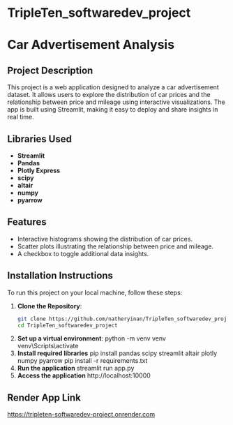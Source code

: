 # TripleTen_softwaredev_project

# Car Advertisement Analysis

## Project Description

This project is a web application designed to analyze a car advertisement dataset. It allows users to explore the distribution of car prices and the relationship between price and mileage using interactive visualizations. The app is built using Streamlit, making it easy to deploy and share insights in real time.

## Libraries Used

- **Streamlit** 
- **Pandas**
- **Plotly Express**
- **scipy**
- **altair**
- **numpy**
- **pyarrow**



## Features

- Interactive histograms showing the distribution of car prices.
- Scatter plots illustrating the relationship between price and mileage.
- A checkbox to toggle additional data insights.

## Installation Instructions

To run this project on your local machine, follow these steps:

1. **Clone the Repository**:
   ```bash
   git clone https://github.com/natheryinan/TripleTen_softwaredev_project
   cd TripleTen_softwaredev_project
2. **Set up a virtual environment**:
   python -m venv venv
   venv\Scripts\activate
3. **Install required libraries**
   pip install pandas scipy streamlit altair plotly numpy pyarrow
   pip install -r requirements.txt
4. **Run the application**
   streamlit run app.py
5. **Access the application**
   http://localhost:10000
   

## Render App Link

https://tripleten-softwaredev-project.onrender.com